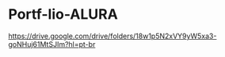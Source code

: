 # Portf-lio-ALURA
https://drive.google.com/drive/folders/18w1p5N2xVY9yW5xa3-goNHuj61MtSJIm?hl=pt-br
